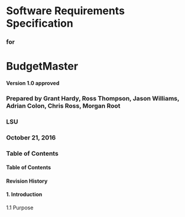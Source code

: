 # __Software Requirements Specification__

### __for__

# __BudgetMaster__

#### __Version 1.0 approved__

### __Prepared by Grant Hardy, Ross Thompson, Jason Williams, Adrian Colon, Chris Ross, Morgan Root__

### __LSU__

### __October 21, 2016__


### __Table of Contents__

#### __Table of Contents__
#### __Revision History__

#### __1. Introduction__
1.1 Purpose
